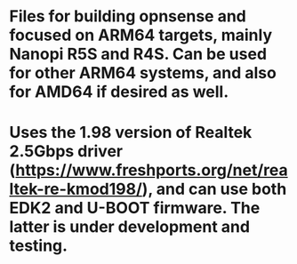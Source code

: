 # Files for building opnsense and focused on ARM64 targets, mainly Nanopi R5S and R4S. Can be used for other ARM64 systems, and also for AMD64 if desired as well.
# Uses the 1.98 version of Realtek 2.5Gbps driver (https://www.freshports.org/net/realtek-re-kmod198/), and can use both EDK2 and U-BOOT firmware. The latter is under development and testing.
